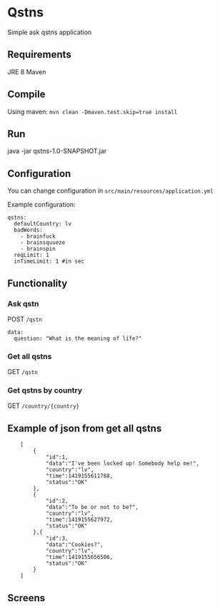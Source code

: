 # Qstns
Simple ask qstns application

## Requirements
JRE 8
Maven

## Compile
Using maven: `mvn clean -Dmaven.test.skip=true install`

## Run
java -jar qstns-1.0-SNAPSHOT.jar

## Configuration
You can change configuration in `src/main/resources/application.yml`

Example configuration:

    qstns:
      defaultCountry: lv
      badWords:
        - brainfuck
        - brainsquueze
        - brainspin
      reqLimit: 1
      inTimeLimit: 1 #in sec

## Functionality
### Ask qstn
POST `/qstn`

    data:
      question: "What is the meaning of life?"

### Get all qstns
GET `/qstn`

### Get qstns by country
GET `/country/{country}`

## Example of json from get all qstns
        [
            {
                "id":1,
                "data":"I've been locked up! Somebody help me!",
                "country":"lv",
                "time":1419155611788,
                "status":"OK"
            },
            {
                "id":2,
                "data":"To be or not to be?",
                "country":"lv",
                "time":1419155627972,
                "status":"OK"
            },{
                "id":3,
                "data":"Cookies?",
                "country":"lv",
                "time":1419155656506,
                "status":"OK"
            }
        ]
## Screens

